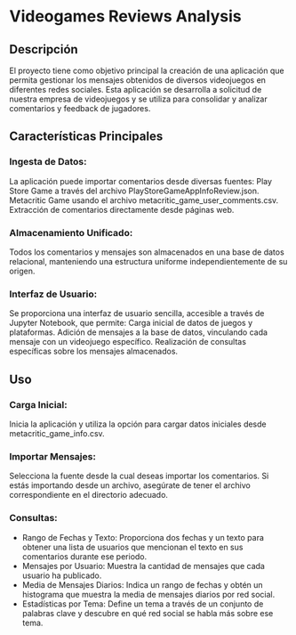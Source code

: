# Videogames Reviews Analysis

## Descripción

El proyecto tiene como objetivo principal la creación de una aplicación que permita gestionar los mensajes obtenidos de diversos videojuegos en diferentes redes sociales. Esta aplicación se desarrolla a solicitud de nuestra empresa de videojuegos y se utiliza para consolidar y analizar comentarios y feedback de jugadores.

## Características Principales
### Ingesta de Datos: 

La aplicación puede importar comentarios desde diversas fuentes:
Play Store Game a través del archivo PlayStoreGameAppInfoReview.json.
Metacritic Game usando el archivo metacritic_game_user_comments.csv.
Extracción de comentarios directamente desde páginas web.

### Almacenamiento Unificado: 

Todos los comentarios y mensajes son almacenados en una base de datos relacional, manteniendo una estructura uniforme independientemente de su origen.

### Interfaz de Usuario: 

Se proporciona una interfaz de usuario sencilla, accesible a través de Jupyter Notebook, que permite:
Carga inicial de datos de juegos y plataformas.
Adición de mensajes a la base de datos, vinculando cada mensaje con un videojuego específico.
Realización de consultas específicas sobre los mensajes almacenados.

## Uso
### Carga Inicial: 

Inicia la aplicación y utiliza la opción para cargar datos iniciales desde metacritic_game_info.csv.

### Importar Mensajes: 

Selecciona la fuente desde la cual deseas importar los comentarios. Si estás importando desde un archivo, asegúrate de tener el archivo correspondiente en el directorio adecuado.

### Consultas:

- Rango de Fechas y Texto: Proporciona dos fechas y un texto para obtener una lista de usuarios que mencionan el texto en sus comentarios durante ese periodo.
- Mensajes por Usuario: Muestra la cantidad de mensajes que cada usuario ha publicado.
- Media de Mensajes Diarios: Indica un rango de fechas y obtén un histograma que muestra la media de mensajes diarios por red social.
- Estadísticas por Tema: Define un tema a través de un conjunto de palabras clave y descubre en qué red social se habla más sobre ese tema.
